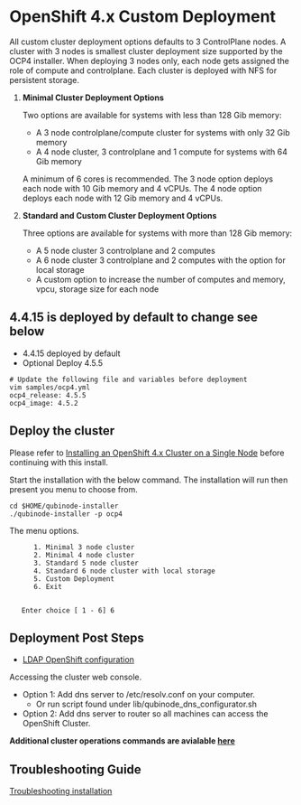# OpenShift 4.x Custom Deployment

All custom cluster deployment options defaults to 3 ControlPlane nodes.
A cluster with 3 nodes is smallest cluster deployment size
supported by the OCP4 installer. When deploying 3 nodes only, each node
gets assigned the role of compute and controlplane. Each cluster is deployed
with NFS for persistent storage.

1. **Minimal Cluster Deployment Options**

    Two options are available for systems with less than 128 Gib memory:
      * A 3 node controlplane/compute cluster for systems with only 32 Gib memory
      * A 4 node cluster, 3 controlplane and 1 compute for systems with 64 Gib memory

    A minimum of 6 cores is recommended. The 3 node option deploys each node
    with 10 Gib memory and 4 vCPUs. The 4 node option deploys each node with
    12 Gib memory and 4 vCPUs.

2. **Standard and Custom Cluster Deployment Options**
  
    Three options are available for systems with more than 128 Gib memory:
    * A 5 node cluster 3 controlplane and 2 computes
    * A 6 node cluster 3 controlplane and 2 computes with the option for local storage
    * A custom option to increase the number of computes and memory, vpcu, storage size for each node

## 4.4.15 is deployed by default to change see below 
*  4.4.15 deployed by default
* Optional Deploy 4.5.5
```
# Update the following file and variables before deployment
vim samples/ocp4.yml
ocp4_release: 4.5.5
ocp4_image: 4.5.2

```

## Deploy the cluster

Please refer to [Installing an OpenShift 4.x Cluster on a Single Node](openshift4_installation_steps.md) before continuing with this install.

Start the installation with the below command. The installation will run then present you menu to choose from.

```=shell
cd $HOME/qubinode-installer
./qubinode-installer -p ocp4
```

The menu options.
```
      1. Minimal 3 node cluster
      2. Minimal 4 node cluster
      3. Standard 5 node cluster
      4. Standard 6 node cluster with local storage
      5. Custom Deployment
      6. Exit


   Enter choice [ 1 - 6] 6
```

## Deployment Post Steps
* [LDAP OpenShift configuration](openshift_ldap_config.md)

Accessing the cluster web console.

* Option 1: Add dns server to /etc/resolv.conf on your computer.
  - Or run script found under lib/qubinode_dns_configurator.sh
* Option 2: Add dns server to router so all machines can access the OpenShift Cluster.

**Additional cluster operations commands are avialable [here](ocp4_cluster_ops.md)**  

## Troubleshooting Guide
[Troubleshooting installation](troubleshooting-monitoring.md)
